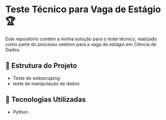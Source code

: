 # Teste Técnico para Vaga de Estágio 🏆

Este repositório contém a minha solução para o teste técnico, realizado como parte do processo seletivo para a vaga de estágio em Ciência de Dados.

## 📂 Estrutura do Projeto
- Teste de webscraping
- teste de manipulação de dados

## 🚀 Tecnologias Utilizadas
- Python
